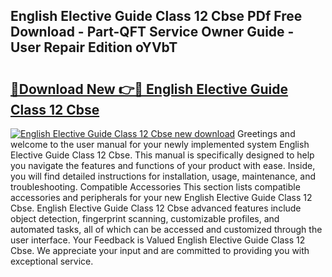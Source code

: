 ## English Elective Guide Class 12 Cbse PDf Free Download - Part-QFT Service Owner Guide - User Repair Edition oYVbT

# <h2><a href="http://bc53113.oget.top/?id=English+Elective+Guide+Class+12+Cbse">🔗Download New 👉🔴 English Elective Guide Class 12 Cbse</a></h2>

[![English Elective Guide Class 12 Cbse new download](https://i.imgur.com/5g1atiW.png)](http://bc53113.oget.top/?id=English+Elective+Guide+Class+12+Cbse)
Greetings and welcome to the user manual for your newly implemented system English Elective Guide Class 12 Cbse. This manual is specifically designed to help you navigate the features and functions of your product with ease. Inside, you will find detailed instructions for installation, usage, maintenance, and troubleshooting. Compatible Accessories This section lists compatible accessories and peripherals for your new English Elective Guide Class 12 Cbse. English Elective Guide Class 12 Cbse advanced features include object detection, fingerprint scanning, customizable profiles, and automated tasks, all of which can be accessed and customized through the user interface. Your Feedback is Valued English Elective Guide Class 12 Cbse. We appreciate your input and are committed to providing you with exceptional service.
